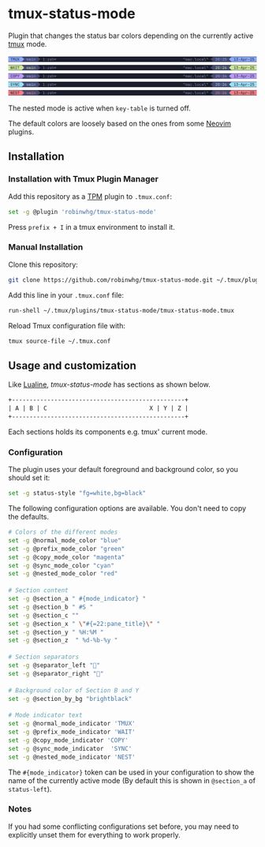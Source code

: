 # tmux-status-mode

Plugin that changes the status bar colors depending on the currently active [tmux](https://github.com/tmux/tmux) mode.

![normal_mode](screenshots/normal_mode.png)
![prefix_mode](screenshots/prefix_mode.png)
![copy_mode](screenshots/copy_mode.png)
![sync_mode](screenshots/sync_mode.png)
![nested_mode](screenshots/nested_mode.png)

The nested mode is active when `key-table` is turned off.

The default colors are loosely based on the ones from some [Neovim](https://github.com/neovim/neovim) plugins.

## Installation

### Installation with Tmux Plugin Manager

Add this repository as a [TPM](https://github.com/tmux-plugins/tpm) plugin to `.tmux.conf`:

```bash
set -g @plugin 'robinwhg/tmux-status-mode'
```

Press `prefix + I` in a tmux environment to install it.

### Manual Installation

Clone this repository:

```bash
git clone https://github.com/robinwhg/tmux-status-mode.git ~/.tmux/plugins/tmux-status-mode
```

Add this line in your `.tmux.conf` file:

```bash
run-shell ~/.tmux/plugins/tmux-status-mode/tmux-status-mode.tmux
```

Reload Tmux configuration file with:

```bash
tmux source-file ~/.tmux.conf
```

## Usage and customization

Like [Lualine](https://github.com/nvim-lualine/lualine.nvim), _tmux-status-mode_ has sections as shown below.

```txt
+-------------------------------------------------+
| A | B | C                             X | Y | Z |
+-------------------------------------------------+
```

Each sections holds its components e.g. tmux' current mode.

### Configuration

The plugin uses your default foreground and background color, so you should set it:

```bash
set -g status-style "fg=white,bg=black"
```

The following configuration options are available. You don't need to copy the defaults.

```bash
# Colors of the different modes
set -g @normal_mode_color "blue"
set -g @prefix_mode_color "green"
set -g @copy_mode_color "magenta"
set -g @sync_mode_color "cyan"
set -g @nested_mode_color "red"

# Section content
set -g @section_a " #{mode_indicator} "
set -g @section_b " #S "
set -g @section_c ""
set -g @section_x " \"#{=22:pane_title}\" "
set -g @section_y " %H:%M "
set -g @section_z  " %d-%b-%y "

# Section separators
set -g @separator_left ""
set -g @separator_right ""

# Background color of Section B and Y
set -g @section_by_bg "brightblack"

# Mode indicator text
set -g @normal_mode_indicator 'TMUX'
set -g @prefix_mode_indicator 'WAIT'
set -g @copy_mode_indicator 'COPY'
set -g @sync_mode_indicator  'SYNC'
set -g @nested_mode_indicator 'NEST'
```

The `#{mode_indicator}` token can be used in your configuration to show the name of the currently active mode (By default this is shown in `@section_a` of `status-left`).

### Notes

If you had some conflicting configurations set before, you may need to explicitly unset them for everything to work properly.
